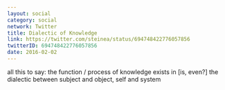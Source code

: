 ```yaml
---
layout: social
category: social
network: Twitter
title: Dialectic of Knowledge
link: https://twitter.com/steinea/status/694748422776057856
twitterID: 694748422776057856
date: 2016-02-02
---
```


all this to say: the function / process of knowledge exists in [is, even?] the dialectic between subject and object, self and system
